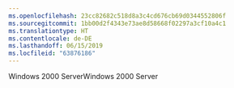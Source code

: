 ```yaml
---
ms.openlocfilehash: 23cc82682c518d8a3c4cd676cb69d0344552806f
ms.sourcegitcommit: 1bb00d2f4343e73ae8d58668f02297a3cf10a4c1
ms.translationtype: HT
ms.contentlocale: de-DE
ms.lasthandoff: 06/15/2019
ms.locfileid: "63876186"
---
```

<span data-ttu-id="4c325-101">Windows 2000 Server</span><span class="sxs-lookup"><span data-stu-id="4c325-101">Windows 2000 Server</span></span>